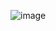 ![image](https://github.com/OtterUnderwater/OtterUnderwater/assets/130929560/d96a4794-a7c3-4cfa-85f0-ed770f8e4aad)

